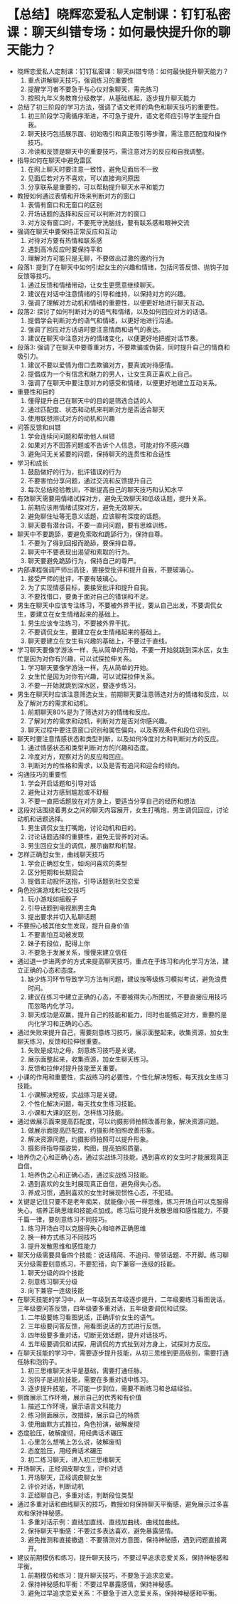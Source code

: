 # 【总结】晓辉恋爱私人定制课：钉钉私密课：聊天纠错专场：如何最快提升你的聊天能力？

-   晓辉恋爱私人定制课：钉钉私密课：聊天纠错专场：如何最快提升聊天能力？
    1.  重点讲解聊天技巧，强调练习的重要性
    2.  提醒学习者不要急于与心仪对象聊天，需先练习
    3.  按照九年义务教育分级教学，从基础练起，逐步提升聊天能力
-   总结了初三阶段的学习方法，强调了语文老师的角色和聊天技巧的重要性。
    1.  初三阶段学习需循序渐进，不可急于提升，语文老师应引导学生提升自我。
    2.  聊天技巧包括展示面、初始吸引和真正吸引等步骤，需注意匹配度和操作技巧。
    3.  冷读和反馈是聊天中的重要技巧，需注意对方的反应和自我调整。
-   指导如何在聊天中避免雷区
    1.  在网上聊天时要注意一致性，避免见面后不一致
    2.  见面后若对方不喜欢，可以直接询问原因
    3.  分享联系是重要的，可以帮助提升聊天水平和能力
-   教授如何通过表情和开场来判断对方的窗口
    1.  表情有窗口和无窗口的区别
    2.  开场话题的选择和反应可以判断对方的窗口
    3.  对方没有窗口时，不要死守洗脑线，要有联系感和眼神交流
-   强调在聊天中要保持正常反应和互动
    1.  对待对方要有热情和联系感
    2.  遇到高冷反应时要保持平和
    3.  理解对方可能只是无聊，不要做出过激的邀约行为
-   段落1: 提到了在聊天中如何引起女生的兴趣和情绪，包括问答反馈、抛钩子加反馈等技巧。
    1.  通过反馈和情绪带动，让女生更愿意继续聊天。
    2.  建议在对话中注意情绪的引导和维持，以保持对方的兴趣。
    3.  强调了理解对方动机和情绪的重要性，以便更好地进行聊天互动。
-   段落2: 探讨了如何判断对方的语气和情绪，以及如何回应对方的话语。
    1.  提倡学会判断对方的语气和情绪，以更好地进行沟通。
    2.  强调了回应对方话语时要注意情商和语气的表达。
    3.  建议在聊天中注意对方的情绪变化，以便更好地把握对话节奏。
-   段落3: 强调了在聊天中要尊重对方，不要欺骗或伪装，同时提升自己的情商和吸引力。
    1.  建议不要以爱情为借口去欺骗对方，要真诚对待感情。
    2.  提倡成为一个有信念和魅力的男人，让女生真正喜欢上自己。
    3.  强调了在聊天中要注意对方的感受和情绪，以便更好地建立互动关系。
-   重要性和目的
    1.  懂得提升自己在聊天中的目的是筛选合适的人
    2.  通过匹配度、状态和动机来判断对方是否适合聊天
    3.  使用联想测试对方的动机和兴趣
-   问答反馈和纠错
    1.  学会连续问问题和帮助他人纠错
    2.  如果对方不回答问题或不告诉个人信息，可能对你不感兴趣
    3.  避免问无关紧要的问题，保持聊天的连贯性和合适性
-   学习和成长
    1.  鼓励做好的行为，批评错误的行为
    2.  不要害怕分享问题，通过交流和反馈提升自己
    3.  每次总结经验教训，不断提高自己的聊天技巧和认知水平
-   有效聊天需要用情绪试探对方，避免无效聊天和低级话题，提升关系。
    1.  前期应该用情绪试探对方，避免无效聊天。
    2.  避免聊住址等无意义话题，应该聊有深度的话题。
    3.  聊天要有潜台词，不要一直问问题，要有思维训练。
-   聊天中不要跪舔，要避免索取和跪舔行为，保持自尊。
    1.  不要为了得到回报而跪舔，要保持自尊。
    2.  聊天中不要表现出渴望和索取的行为。
    3.  聊天要避免跪舔行为，保持自己的尊严。
-   内部课程强调严师出高徒，要接受批评和提升自我，不要玻璃心。
    1.  接受严师的批评，不要有玻璃心。
    2.  为了实现情感目标，要接受批评和提升自我。
    3.  不要找借口，要勇于面对自己的错误和不足。
-   男生在聊天中应该专注练习，不要被外界干扰，要从自己出发，不要调侃女生，要建立在女生情绪起来的基础上。
    1.  男生应该专注练习，不要被外界干扰。
    2.  不要调侃女生，要建立在女生情绪起来的基础上。
    3.  聊天要建立在女生有兴趣的基础上，不要过于直线。
-   学习聊天要像学游泳一样，先从简单的开始，不要一开始就跳到深水区，女生忙是因为对你有兴趣，可以试探拉伸关系。
    1.  学习聊天要像学游泳一样，先从简单的开始。
    2.  女生忙是因为对你有兴趣，可以试探拉伸关系。
    3.  不要一开始就跳到深水区，要逐步练习。
-   男生在聊天时应该注意筛选女生，前期聊天要注意筛选对方的情绪和反应，以及了解对方的需求和动机。
    1.  前期聊天80%是为了筛选对方的情绪和反应。
    2.  了解对方的需求和动机，判断对方是否对你感兴趣。
    3.  聊天过程中要注意窗口识别和属性偏向，以及客观条件和段位识别。
-   聊天时要注意情感状态和类型判断，以及如何冷度对方和判断对方的反应。
    1.  通过情感状态和类型判断对方的兴趣和态度。
    2.  冷度对方，观察对方的反应和回应。
    3.  判断对方的性格和需求，以及是否有追问和迎合的倾向。
-   沟通技巧的重要性
    1.  学会开启话题和引导对话
    2.  避免让对方感到尴尬或不舒服
    3.  不要一直把话题放在对方身上，要适当分享自己的经历和想法
-   这段对话围绕着男女之间的聊天内容展开，女生打嘴炮，男生调侃回应，讨论动机和话题选择。
    1.  男生调侃女生打嘴炮，讨论动机和目的。
    2.  讨论话题选择的重要性，避免无营养的对话。
    3.  男生回应女生的调侃，展示幽默和机智。
-   怎样正确怼女生，曲线聊天技巧
    1.  学会正确怼女生，如询问喜欢的类型
    2.  区分短期和长期回合
    3.  提倡主动投怀送抱，引导话题到社交恋爱
-   角色扮演游戏和社交技巧
    1.  玩小游戏如摇骰子
    2.  引导话题到电视剧男主角
    3.  提出要求并切入私聊话题
-   不要担心被其他女生发现，提升自身价值
    1.  不要害怕互动被发现
    2.  妹子有段位，配得上你
    3.  不要急于发展关系，慢慢来建立信任
-   通过退一步进两步的方式来提高聊天技巧，重点在于练习和内化学习方法，建立正确的心态和态度。
    1.  缺少练习环节导致学习方法有问题，建议按等级练习模拟考试，避免浪费时间。
    2.  建议在练习中建立正确的心态，不要被得失心所困扰，不要直接应用技巧而忽略内化学习。
    3.  聊天成功是双赢，提升自己的技能和能力，同时也能搞定对方，重要的是内化学习和正确的心态。
-   通过失败来提升自己，需要刻意练习技巧，展示面整起来，收集资源，加女生聊天练习，反馈和拉伸很重要。
    1.  失败是成功之母，刻意练习技巧是关键。
    2.  展示面整起来，收集资源，加女生聊天练习。
    3.  反馈和拉伸对提升技能至关重要。
-   小课的作用和重要性，实战练习的必要性，个性化解决短板，每天找女生练习技能。
    1.  小课解决短板，实战练习是关键。
    2.  个性化解决问题，每天找女生练习技能。
    3.  小课和大课的区别，怎样练习技能。
-   通过做展示面来提高匹配度，可以约摄影师拍照改善形象，解决资源问题。
    1.  做展示面提高匹配度，约摄影师拍照改善形象。
    2.  解决资源问题，约摄影师拍照可以提升形象。
    3.  摄影师指导摆姿势，构图，提高拍照质量。
-   培养伪之心和正确心态，通过实战练习技能，遇到喜欢的女生时才能展现真正自信。
    1.  培养伪之心和正确心态，通过实战练习技能。
    2.  遇到喜欢的女生时展现真正自信，避免得失心态。
    3.  养成习惯，遇到喜欢的女生时展现惯性心态，不犯错。
-   关键是记住只要不是老年痴呆，就能像小孩一样思维，练习开场白可以克服得失心，培养正确思维和技能点加成。练习后可提升发散思维和感性能力，不要千篇一律，要刻意练习不同技巧。
    1.  练习开场白可以克服得失心和培养正确思维
    2.  换一种方式练习不同技巧
    3.  提升发散思维和感性能力
-   聊天分级需要具备四个技能：说话精简、不追问、带领话题、不开脚。练习聊天分级需要刻意练习，不要犯错，向下兼容一连级的技能。
    1.  聊天分级的四个技能
    2.  刻意练习聊天分级
    3.  向下兼容一连级技能
-   在聊天技能的学习中，从一年级到五年级逐步提升，二年级要练习看图说话，三年级要问答反馈，四年级要多重对话，五年级要调侃和试探。
    1.  二年级要练习看图说话，正确评价女生的语气。
    2.  三年级要问答反馈，用看图说话的方式进行反馈。
    3.  四年级要多重对话，切断无效话题，提升对话技巧。
    4.  五年级要调侃和试探，用调侃的方式扯到对方身上，试探对方反应。
-   在聊天技能的学习中，需要逐步提升技能，从初三思维到更高级别，需要打通任脉和泡钩子。
    1.  初三思维聊天水平是基础，需要打通任脉。
    2.  泡钩子是进阶技能，需要在多重对话中练习。
    3.  逐步提升技能，不可能一步到位，需要不断练习和总结经验。
-   侧面展示工作环境，展示自己的优秀和有价值
    1.  描述工作环境，展示语言文科能力
    2.  练习侧面展示，改措辞，展示自己的特质
    3.  使用幽默方式推拉，角色扮演，破解废彻
-   态度脸压，破解废彻，用经典话术碾压
    1.  心里怎么想嘴上怎么说，破解废彻
    2.  态度脸压，用经典话术碾压
    3.  初二练习聊天，进入初三思维聊天
-   开场聊天，正经调皮聊女生，评价对话
    1.  开场聊天，正经调皮聊女生
    2.  评价对话，判断动机
    3.  正经聊自己，多重对话，判断段位类型
-   通过多重对话和曲线聊天的技巧，教授如何保持聊天平衡感，避免展示过多喜欢和保持神秘感。
    1.  多重对话示例：直线加直线、直线加曲线、曲线加曲线。
    2.  保持聊天平衡感：不要过多表达喜欢，避免暴露感情。
    3.  避免推测和直接撤退：不要猜测对方意图，保持神秘感，遇到问题直接离开。
-   建议前期模仿和练习，提升聊天技巧，不要过早追求恋爱关系，保持神秘感和平衡。
    1.  前期模仿和练习：提升聊天技巧，不要急于追求恋爱。
    2.  保持神秘感和平衡：不要过早暴露感情，保持神秘感。
    3.  避免过早追求恋爱关系：不要急于进入恋爱关系，保持神秘感和平衡。